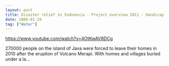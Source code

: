 ```yaml
---
layout: post
title: Disaster relief in Indonesia - Project overview 2011 - Handicap International
date: 2008-01-29
tag: ["Water"]
---
```


https://www.youtube.com/watch?v=4OtKwAV8DCg  

270000 people on the island of Java were forced to leave their homes in 2010 after the eruption of Volcano Merapi. With homes and villages buried under a la...